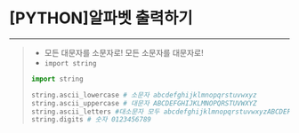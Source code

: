 # [PYTHON]알파벳 출력하기

-------

>+ 모든 대문자를 소문자로! 모든 소문자를 대문자로!
>+ ```import string```
>
>~~~python
>import string 
>
>string.ascii_lowercase # 소문자 abcdefghijklmnopqrstuvwxyz
>string.ascii_uppercase # 대문자 ABCDEFGHIJKLMNOPQRSTUVWXYZ
>string.ascii_letters #대소문자 모두 abcdefghijklmnopqrstuvwxyzABCDEFGHIJKLMNOPQRSTUVWXYZ
>string.digits # 숫자 0123456789
>~~~

